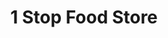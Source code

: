 ---
title: "1 Stop Food Store"
url: /davison/1-stop-food-store-south-state-road/
shop: convenience
---